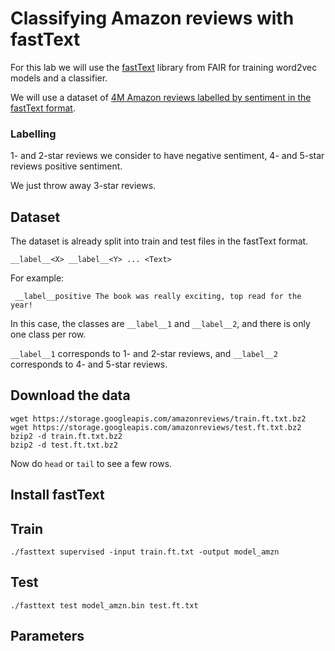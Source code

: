 # Classifying Amazon reviews with fastText

For this lab we will use the [fastText](https://github.com/facebookresearch/fastText) library from FAIR for training word2vec models and a classifier.

We will use a dataset of [4M Amazon reviews labelled by sentiment in the fastText format](https://www.kaggle.com/bittlingmayer/amazonreviews/home). 

### Labelling

1- and 2-star reviews we consider to have negative sentiment, 4- and 5-star reviews positive sentiment.

We just throw away 3-star reviews.

## Dataset

The dataset is already split into train and test files in the fastText format.

`__label__<X> __label__<Y> ... <Text>`


For example:

` __label__positive The book was really exciting, top read for the year!`


In this case, the classes are `__label__1` and `__label__2`, and there is only one class per row.


`__label__1` corresponds to 1- and 2-star reviews, and `__label__2` corresponds to 4- and 5-star reviews. 


## Download the data

```
wget https://storage.googleapis.com/amazonreviews/train.ft.txt.bz2
wget https://storage.googleapis.com/amazonreviews/test.ft.txt.bz2
bzip2 -d train.ft.txt.bz2
bzip2 -d test.ft.txt.bz2
```
Now do `head` or `tail` to see a few rows.

## Install fastText


## Train

```
./fasttext supervised -input train.ft.txt -output model_amzn
```

## Test

```
./fasttext test model_amzn.bin test.ft.txt
```

## Parameters

